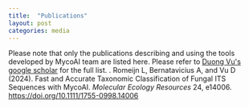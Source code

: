 ```yaml
---
title:  "Publications"
layout: post
categories: media
---
```


Please note that only the publications describing and using the tools developed by MycoAI team are listed here. Please refer to [Duong Vu's google scholar](https://scholar.google.nl/citations?user=ugNE8zUAAAAJ&hl=eng) for the full list.
. Romeijn L, Bernatavicius A, and Vu D (2024). Fast and Accurate Taxonomic Classification of Fungal ITS Sequences with MycoAI. *Molecular Ecology Resources* 24, e14006. https://doi.org/10.1111/1755-0998.14006
